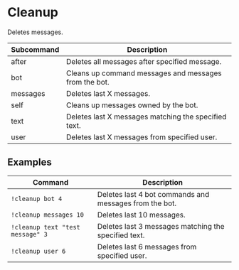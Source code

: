 # Cleanup

Deletes messages.

Subcommand | Description
--- | ---
after     | Deletes all messages after specified message.
bot       | Cleans up command messages and messages from the bot.
messages  | Deletes last X messages.
self      | Cleans up messages owned by the bot.
text      | Deletes last X messages matching the specified text.
user      | Deletes last X messages from specified user.

## Examples

Command | Description
--- | ---
`!cleanup bot 4` | Deletes last 4 bot commands and messages from the bot.
`!cleanup messages 10` | Deletes last 10 messages.
`!cleanup text "test message" 3` | Deletes last 3 messages matching the specified text.
`!cleanup user 6` | Deletes last 6 messages from specified user.
